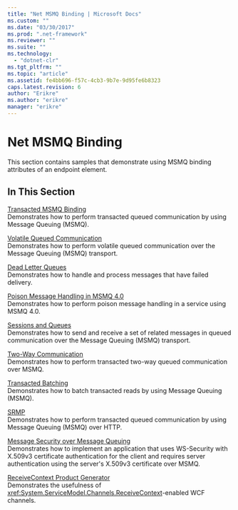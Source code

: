 ```yaml
---
title: "Net MSMQ Binding | Microsoft Docs"
ms.custom: ""
ms.date: "03/30/2017"
ms.prod: ".net-framework"
ms.reviewer: ""
ms.suite: ""
ms.technology: 
  - "dotnet-clr"
ms.tgt_pltfrm: ""
ms.topic: "article"
ms.assetid: fe4bb696-f57c-4cb3-9b7e-9d95fe6b8323
caps.latest.revision: 6
author: "Erikre"
ms.author: "erikre"
manager: "erikre"
---
```

# Net MSMQ Binding
This section contains samples that demonstrate using MSMQ binding attributes of an endpoint element.  
  
## In This Section  
 [Transacted MSMQ Binding](../../../../docs/framework/wcf/samples/transacted-msmq-binding.md)  
 Demonstrates how to perform transacted queued communication by using Message Queuing (MSMQ).  
  
 [Volatile Queued Communication](../../../../docs/framework/wcf/samples/volatile-queued-communication.md)  
 Demonstrates how to perform volatile queued communication over the Message Queuing (MSMQ) transport.  
  
 [Dead Letter Queues](../../../../docs/framework/wcf/samples/dead-letter-queues.md)  
 Demonstrates how to handle and process messages that have failed delivery.  
  
 [Poison Message Handling in MSMQ 4.0](../../../../docs/framework/wcf/samples/poison-message-handling-in-msmq-4-0.md)  
 Demonstrates how to perform poison message handling in a service using MSMQ 4.0.  
  
 [Sessions and Queues](../../../../docs/framework/wcf/samples/sessions-and-queues.md)  
 Demonstrates how to send and receive a set of related messages in queued communication over the Message Queuing (MSMQ) transport.  
  
 [Two-Way Communication](../../../../docs/framework/wcf/samples/two-way-communication.md)  
 Demonstrates how to perform transacted two-way queued communication over MSMQ.  
  
 [Transacted Batching](../../../../docs/framework/wcf/samples/transacted-batching.md)  
 Demonstrates how to batch transacted reads by using Message Queuing (MSMQ).  
  
 [SRMP](../../../../docs/framework/wcf/samples/srmp.md)  
 Demonstrates how to perform transacted queued communication by using Message Queuing (MSMQ) over HTTP.  
  
 [Message Security over Message Queuing](../../../../docs/framework/wcf/samples/message-security-over-message-queuing.md)  
 Demonstrates how to implement an application that uses WS-Security with X.509v3 certificate authentication for the client and requires server authentication using the server's X.509v3 certificate over MSMQ.  
  
 [ReceiveContext Product Generator](../../../../docs/framework/wcf/samples/receivecontext-enabled-wcf-channels.md)  
 Demonstrates the usefulness of <xref:System.ServiceModel.Channels.ReceiveContext>-enabled WCF channels.